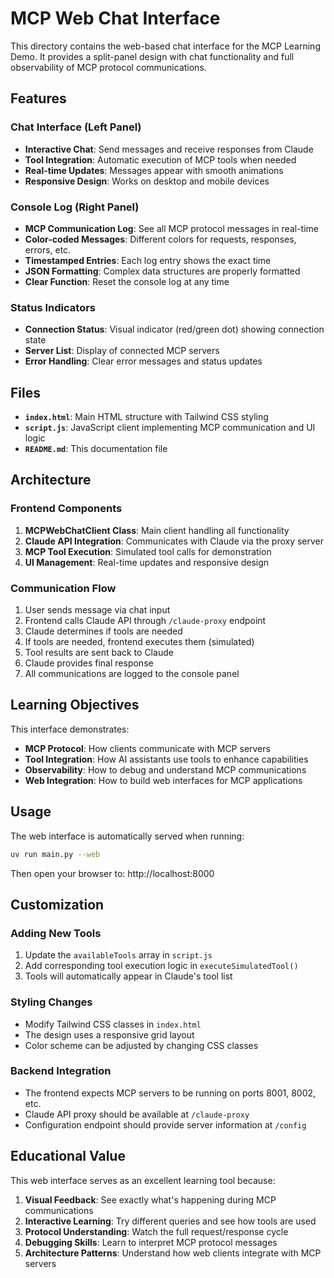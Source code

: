 # MCP Web Chat Interface

This directory contains the web-based chat interface for the MCP Learning Demo. It provides a split-panel design with chat functionality and full observability of MCP protocol communications.

## Features

### Chat Interface (Left Panel)
- **Interactive Chat**: Send messages and receive responses from Claude
- **Tool Integration**: Automatic execution of MCP tools when needed
- **Real-time Updates**: Messages appear with smooth animations
- **Responsive Design**: Works on desktop and mobile devices

### Console Log (Right Panel)
- **MCP Communication Log**: See all MCP protocol messages in real-time
- **Color-coded Messages**: Different colors for requests, responses, errors, etc.
- **Timestamped Entries**: Each log entry shows the exact time
- **JSON Formatting**: Complex data structures are properly formatted
- **Clear Function**: Reset the console log at any time

### Status Indicators
- **Connection Status**: Visual indicator (red/green dot) showing connection state
- **Server List**: Display of connected MCP servers
- **Error Handling**: Clear error messages and status updates

## Files

- **`index.html`**: Main HTML structure with Tailwind CSS styling
- **`script.js`**: JavaScript client implementing MCP communication and UI logic
- **`README.md`**: This documentation file

## Architecture

### Frontend Components
1. **MCPWebChatClient Class**: Main client handling all functionality
2. **Claude API Integration**: Communicates with Claude via the proxy server
3. **MCP Tool Execution**: Simulated tool calls for demonstration
4. **UI Management**: Real-time updates and responsive design

### Communication Flow
1. User sends message via chat input
2. Frontend calls Claude API through `/claude-proxy` endpoint
3. Claude determines if tools are needed
4. If tools are needed, frontend executes them (simulated)
5. Tool results are sent back to Claude
6. Claude provides final response
7. All communications are logged to the console panel

## Learning Objectives

This interface demonstrates:
- **MCP Protocol**: How clients communicate with MCP servers
- **Tool Integration**: How AI assistants use tools to enhance capabilities
- **Observability**: How to debug and understand MCP communications
- **Web Integration**: How to build web interfaces for MCP applications

## Usage

The web interface is automatically served when running:
```bash
uv run main.py --web
```

Then open your browser to: http://localhost:8000

## Customization

### Adding New Tools
1. Update the `availableTools` array in `script.js`
2. Add corresponding tool execution logic in `executeSimulatedTool()`
3. Tools will automatically appear in Claude's tool list

### Styling Changes
- Modify Tailwind CSS classes in `index.html`
- The design uses a responsive grid layout
- Color scheme can be adjusted by changing CSS classes

### Backend Integration
- The frontend expects MCP servers to be running on ports 8001, 8002, etc.
- Claude API proxy should be available at `/claude-proxy`
- Configuration endpoint should provide server information at `/config`

## Educational Value

This web interface serves as an excellent learning tool because:
1. **Visual Feedback**: See exactly what's happening during MCP communications
2. **Interactive Learning**: Try different queries and see how tools are used
3. **Protocol Understanding**: Watch the full request/response cycle
4. **Debugging Skills**: Learn to interpret MCP protocol messages
5. **Architecture Patterns**: Understand how web clients integrate with MCP servers